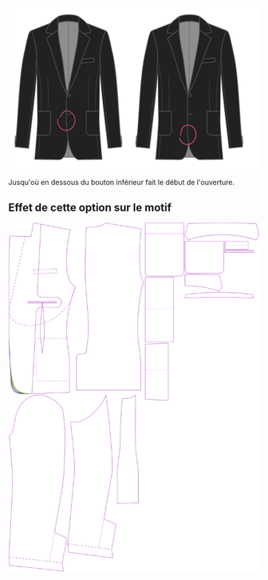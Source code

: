 
![Départ de l'arrondi de coupe avant](frontcutawaystart.svg)

Jusqu'où en dessous du bouton inférieur fait le début de l'ouverture.


## Effet de cette option sur le motif
![Cette image montre l'effet de cette option en superposant plusieurs variantes qui ont une valeur différente pour cette option](jaeger_frontcutawaystart_sample.svg "Effet de cette option sur le motif")
